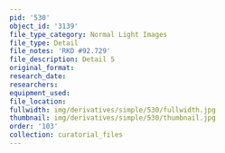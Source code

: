 ```yaml
---
pid: '530'
object_id: '3139'
file_type_category: Normal Light Images
file_type: Detail
file_notes: 'RKD #92.729'
file_description: Detail 5
original_format:
research_date:
researchers:
equipment_used:
file_location:
fullwidth: img/derivatives/simple/530/fullwidth.jpg
thumbnail: img/derivatives/simple/530/thumbnail.jpg
order: '103'
collection: curatorial_files
---
```

